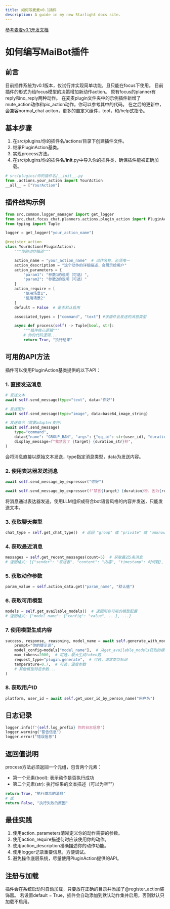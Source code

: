 ```yaml
---
title: 如何写麦麦v0.1插件
description: A guide in my new Starlight docs site.
---
```


[参考麦麦v0.1开发文档](https://docs.mai-mai.org/develop/plugin_develop/plugin_examples)

# 如何编写MaiBot插件

## 前言
目前插件系统为v0.1版本，仅试行并实现简单功能，且只能在focus下使用。
目前插件的形式为给focus模型的决策增加新动作action。
原有focus的planner有reply和no_reply两种动作。
在麦麦plugin文件夹中的示例插件新增了mute_action动作和pic_action动作，你可以参考其中的代码。
在之后的更新中，会兼容normal_chat aciton，更多的自定义组件，tool，和/help式指令。

## 基本步骤
1. 在src/plugins/你的插件名/actions/目录下创建插件文件。
2. 继承PluginAction基类。
3. 实现process方法。
4. 在src/plugins/你的插件名/__init__.py中导入你的插件类，确保插件能被正确加载。

```python
# src/plugins/你的插件名/__init__.py
from .actions.your_action import YourAction
__all__ = ["YourAction"]
```

## 插件结构示例
```python
from src.common.logger_manager import get_logger
from src.chat.focus_chat.planners.actions.plugin_action import PluginAction, register_action
from typing import Tuple

logger = get_logger("your_action_name")

@register_action
class YourAction(PluginAction):
    """你的动作描述"""

    action_name = "your_action_name"  # 动作名称，必须唯一
    action_description = "这个动作的详细描述，会展示给用户"
    action_parameters = {
        "param1": "参数1的说明（可选）",
        "param2": "参数2的说明（可选）"
    }
    action_require = [
        "使用场景1",
        "使用场景2"
    ]
    default = False  # 是否默认启用

    associated_types = ["command", "text"] #该插件会发送的消息类型

    async def process(self) -> Tuple[bool, str]:
        """插件核心逻辑"""
        # 你的代码逻辑...
        return True, "执行结果"
```

## 可用的API方法
插件可以使用PluginAction基类提供的以下API：

### 1. 直接发送消息
```python
# 发送文本
await self.send_message(type="text", data="你好")

# 发送图片
await self.send_message(type="image", data=base64_image_string)

# 发送命令（需要adapter支持）
await self.send_message(
    type="command",
    data={"name": "GROUP_BAN", "args": {"qq_id": str(user_id), "duration": duration_str}},
    display_message=f"我禁言了 {target} {duration_str}秒",
)
```
会将消息直接以原始文本发送，type指定消息类型，data为发送内容。

### 2. 使用表达器发送消息
```python
await self.send_message_by_expressor("你好")

await self.send_message_by_expressor(f"禁言{target} {duration}秒，因为{reason}")
```
将消息通过表达器发送，使用LLM组织成符合bot语言风格的内容并发送，只能发送文本。

### 3. 获取聊天类型
```python
chat_type = self.get_chat_type()  # 返回 "group" 或 "private" 或 "unknown"
```

### 4. 获取最近消息
```python
messages = self.get_recent_messages(count=5)  # 获取最近5条消息
# 返回格式: [{"sender": "发送者", "content": "内容", "timestamp": 时间戳}, ...]
```

### 5. 获取动作参数
```python
param_value = self.action_data.get("param_name", "默认值")
```

### 6. 获取可用模型
```python
models = self.get_available_models()  # 返回所有可用的模型配置
# 返回格式: {"model_name": {"config": "value", ...}, ...}
```

### 7. 使用模型生成内容
```python
success, response, reasoning, model_name = await self.generate_with_model(
    prompt="你的提示词",
    model_config=models["model_name"],  # 从get_available_models获取的模型配置
    max_tokens=2000,  # 可选，最大生成token数
    request_type="plugin.generate",  # 可选，请求类型标识
    temperature=0.7,  # 可选，温度参数
    # 其他模型特定参数...
)
```

### 8. 获取用户ID
```python
platform, user_id = await self.get_user_id_by_person_name("用户名")
```

## 日志记录
```python
logger.info(f"{self.log_prefix} 你的日志信息")
logger.warning("警告信息")
logger.error("错误信息")
```

## 返回值说明
process方法必须返回一个元组，包含两个元素：
* 第一个元素(bool): 表示动作是否执行成功
* 第二个元素(str): 执行结果的文本描述（可以为空""）

```python
return True, "执行成功的消息"
# 或
return False, "执行失败的原因"
```

## 最佳实践
1. 使用action_parameters清晰定义你的动作需要的参数。
2. 使用action_require描述何时应该使用你的动作。
3. 使用action_description准确描述你的动作功能。
4. 使用logger记录重要信息，方便调试。
5. 避免操作底层系统，尽量使用PluginAction提供的API。

## 注册与加载
插件会在系统启动时自动加载，只要放在正确的目录并添加了@register_action装饰器。
若设置default = True，插件会自动添加到默认动作集并启用，否则默认只加载不启用。
